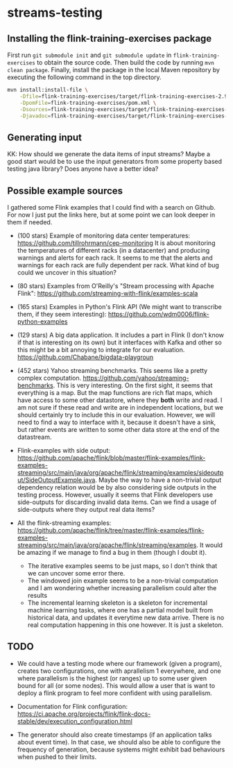 # streams-testing

## Installing the flink-training-exercises package

First run `git submodule init` and `git submodule update` in `flink-training-exercises` to obtain the source code.
Then build the code by running `mvn clean package`. Finally, install the package in the local Maven repository by
executing the following command in the top directory.

```sh
mvn install:install-file \
    -Dfile=flink-training-exercises/target/flink-training-exercises-2.9.0.jar \
    -DpomFile=flink-training-exercises/pom.xml \
    -Dsources=flink-training-exercises/target/flink-training-exercises-2.9.0-sources.jar \
    -Djavadoc=flink-training-exercises/target/flink-training-exercises-2.9.0-javadoc.jar
```

## Generating input

KK: How should we generate the data items of input streams? Maybe a
good start would be to use the input generators from some property
based testing java library? Does anyone have a better idea?

## Possible example sources

I gathered some Flink examples that I could find with a search on
Github. For now I just put the links here, but at some point we can
look deeper in them if needed.

- (100 stars) Example of monitoring data center temperatures: https://github.com/tillrohrmann/cep-monitoring It is about monitoring the temperatures of different racks (in a datacenter) and producing warnings and alerts for each rack. It seems to me that the alerts and warnings for each rack are fully dependent per rack. What kind of bug could we uncover in this situation?

- (80 stars) Examples from O'Reilly's "Stream processing with Apache Flink": https://github.com/streaming-with-flink/examples-scala

- (165 stars) Examples in Python's Flink API (We might want to transcribe them, if they seem interesting): https://github.com/wdm0006/flink-python-examples

- (129 stars) A big data application. It includes a part in Flink (I don't know if that is interesting on its own) but it interfaces with Kafka and other so this might be a bit annoying to integrate for our evaluation. https://github.com/Chabane/bigdata-playgroun

- (452 stars) Yahoo streaming benchmarks. This seems like a pretty complex computation. https://github.com/yahoo/streaming-benchmarks. This is very interesting. On the first sight, it seems that everything is a map. But the map functions are rich flat maps, which have access to some other datastore, where they __both__ write and read. I am not sure if these read and write are in independent locations, but we should certainly try to include this in our evaluation. However, we will need to find a way to interface with it, because it doesn't have a sink, but rather events are written to some other data store at the end of the datastream.

- Flink-examples with side output: https://github.com/apache/flink/blob/master/flink-examples/flink-examples-streaming/src/main/java/org/apache/flink/streaming/examples/sideoutput/SideOutputExample.java. Maybe the way to have a non-trivial output dependency relation would be by also considering side outputs in the testing process. However, usually it seems that Flink developers use side-outputs for discarding invalid data items. Can we find a usage of side-outputs where they output real data items?

- All the flink-streaming examples: https://github.com/apache/flink/tree/master/flink-examples/flink-examples-streaming/src/main/java/org/apache/flink/streaming/examples. It would be amazing if we manage to find a bug in them (though I doubt it).
  + The iterative examples seems to be just maps, so I don't think
    that we can uncover some error there.
  + The windowed join example seems to be a non-trivial computation
    and I am wondering whether increasing parallelism could alter the
    results
  + The incremental learning skeleton is a skeleton for incremental
    machine learning tasks, where one has a partial model built from
    historical data, and updates it everytime new data arrive. There
    is no real computation happening in this one however. It is just a
    skeleton.

## TODO

- We could have a testing mode where our framework (given a program),
  creates two configurations, one with aprallelism 1 everywhere, and
  one where parallelism is the highest (or ranges) up to some user
  given bound for all (or some nodes). This would allow a user that is
  want to deploy a flink program to feel more confident with using
  parallelism.

- Documentation for Flink configuration: 
  https://ci.apache.org/projects/flink/flink-docs-stable/dev/execution_configuration.html

- The generator should also create timestamps (if an application talks
  about event time). In that case, we should also be able to configure
  the frequency of generation, because systems might exhibit bad
  behaviours when pushed to their limits.

